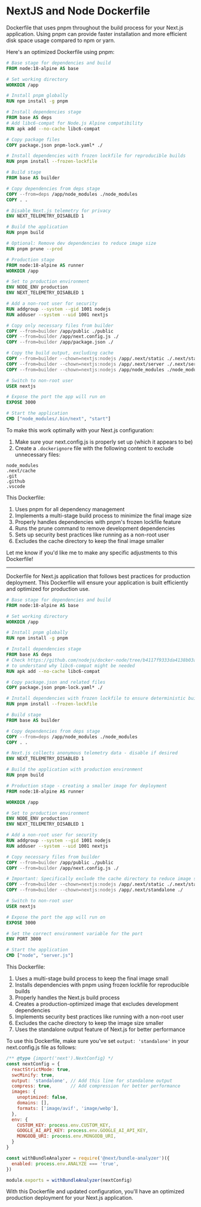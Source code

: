 # NextJS and Node Dockerfile

Dockerfile that uses pnpm throughout the build process for your Next.js application. Using pnpm can provide faster installation and more efficient disk space usage compared to npm or yarn.

Here's an optimized Dockerfile using pnpm:

```dockerfile
# Base stage for dependencies and build
FROM node:18-alpine AS base

# Set working directory
WORKDIR /app

# Install pnpm globally
RUN npm install -g pnpm

# Install dependencies stage
FROM base AS deps
# Add libc6-compat for Node.js Alpine compatibility
RUN apk add --no-cache libc6-compat

# Copy package files
COPY package.json pnpm-lock.yaml* ./

# Install dependencies with frozen lockfile for reproducible builds
RUN pnpm install --frozen-lockfile

# Build stage
FROM base AS builder

# Copy dependencies from deps stage
COPY --from=deps /app/node_modules ./node_modules
COPY . .

# Disable Next.js telemetry for privacy
ENV NEXT_TELEMETRY_DISABLED 1

# Build the application
RUN pnpm build

# Optional: Remove dev dependencies to reduce image size
RUN pnpm prune --prod

# Production stage
FROM node:18-alpine AS runner
WORKDIR /app

# Set to production environment
ENV NODE_ENV production
ENV NEXT_TELEMETRY_DISABLED 1

# Add a non-root user for security
RUN addgroup --system --gid 1001 nodejs
RUN adduser --system --uid 1001 nextjs

# Copy only necessary files from builder
COPY --from=builder /app/public ./public
COPY --from=builder /app/next.config.js ./
COPY --from=builder /app/package.json ./

# Copy the build output, excluding cache
COPY --from=builder --chown=nextjs:nodejs /app/.next/static ./.next/static
COPY --from=builder --chown=nextjs:nodejs /app/.next/server ./.next/server
COPY --from=builder --chown=nextjs:nodejs /app/node_modules ./node_modules

# Switch to non-root user
USER nextjs

# Expose the port the app will run on
EXPOSE 3000

# Start the application
CMD ["node_modules/.bin/next", "start"]
```

To make this work optimally with your Next.js configuration:

1. Make sure your next.config.js is properly set up (which it appears to be)
2. Create a `.dockerignore` file with the following content to exclude unnecessary files:

```
node_modules
.next/cache
.git
.github
.vscode
```

This Dockerfile:
1. Uses pnpm for all dependency management
2. Implements a multi-stage build process to minimize the final image size
3. Properly handles dependencies with pnpm's frozen lockfile feature
4. Runs the prune command to remove development dependencies
5. Sets up security best practices like running as a non-root user
6. Excludes the cache directory to keep the final image smaller

Let me know if you'd like me to make any specific adjustments to this Dockerfile!

---

Dockerfile for Next.js application that follows best practices for production deployment. This Dockerfile will ensure your application is built efficiently and optimized for production use.

```dockerfile
# Base stage for dependencies and build
FROM node:18-alpine AS base

# Set working directory
WORKDIR /app

# Install pnpm globally
RUN npm install -g pnpm

# Install dependencies stage
FROM base AS deps
# Check https://github.com/nodejs/docker-node/tree/b4117f9333da4138b03a546ec926ef50a31506c3#nodealpine
# to understand why libc6-compat might be needed
RUN apk add --no-cache libc6-compat

# Copy package.json and related files
COPY package.json pnpm-lock.yaml* ./

# Install dependencies with frozen lockfile to ensure deterministic builds
RUN pnpm install --frozen-lockfile

# Build stage
FROM base AS builder

# Copy dependencies from deps stage
COPY --from=deps /app/node_modules ./node_modules
COPY . .

# Next.js collects anonymous telemetry data - disable if desired
ENV NEXT_TELEMETRY_DISABLED 1

# Build the application with production environment
RUN pnpm build

# Production stage - creating a smaller image for deployment
FROM node:18-alpine AS runner

WORKDIR /app

# Set to production environment
ENV NODE_ENV production
ENV NEXT_TELEMETRY_DISABLED 1

# Add a non-root user for security
RUN addgroup --system --gid 1001 nodejs
RUN adduser --system --uid 1001 nextjs

# Copy necessary files from builder
COPY --from=builder /app/public ./public
COPY --from=builder /app/next.config.js ./

# Important: Specifically exclude the cache directory to reduce image size
COPY --from=builder --chown=nextjs:nodejs /app/.next/static ./.next/static
COPY --from=builder --chown=nextjs:nodejs /app/.next/standalone ./

# Switch to non-root user
USER nextjs

# Expose the port the app will run on
EXPOSE 3000

# Set the correct environment variable for the port
ENV PORT 3000

# Start the application
CMD ["node", "server.js"]
```

This Dockerfile:

1. Uses a multi-stage build process to keep the final image small
2. Installs dependencies with pnpm using frozen lockfile for reproducible builds
3. Properly handles the Next.js build process
4. Creates a production-optimized image that excludes development dependencies
5. Implements security best practices like running with a non-root user
6. Excludes the cache directory to keep the image size smaller
7. Uses the standalone output feature of Next.js for better performance

To use this Dockerfile, make sure you've set `output: 'standalone'` in your next.config.js file as follows:

```javascript
/** @type {import('next').NextConfig} */
const nextConfig = {
  reactStrictMode: true,
  swcMinify: true,
  output: 'standalone', // Add this line for standalone output
  compress: true,       // Add compression for better performance
  images: {
    unoptimized: false,
    domains: [],
    formats: ['image/avif', 'image/webp'],
  },
  env: {
    CUSTOM_KEY: process.env.CUSTOM_KEY,
    GOOGLE_AI_API_KEY: process.env.GOOGLE_AI_API_KEY,
    MONGODB_URI: process.env.MONGODB_URI,
  }
}

const withBundleAnalyzer = require('@next/bundle-analyzer')({
  enabled: process.env.ANALYZE === 'true',
})

module.exports = withBundleAnalyzer(nextConfig)
```

With this Dockerfile and updated configuration, you'll have an optimized production deployment for your Next.js application.
